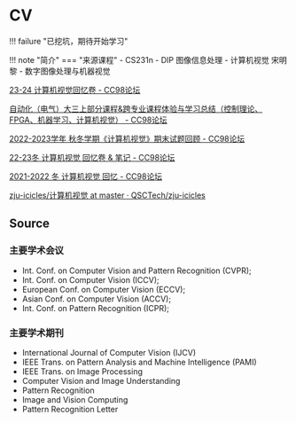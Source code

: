 # CV

!!! failure "已挖坑，期待开始学习"


!!! note "简介"
    === "来源课程"
        - CS231n
        - DIP 图像信息处理
        - 计算机视觉 宋明黎
        - 数字图像处理与机器视觉


[23-24 计算机视觉回忆卷 - CC98论坛](https://www.cc98.org/topic/5803726)

[自动化（电气）大三上部分课程&跨专业课程体验与学习总结（控制理论、FPGA、机器学习、计算机视觉） - CC98论坛](https://www.cc98.org/topic/5809775)


[2022-2023学年 秋冬学期《计算机视觉》期末试题回顾 - CC98论坛](https://www.cc98.org/topic/5508389)

[22-23冬 计算机视觉 回忆卷 & 笔记 - CC98论坛](https://www.cc98.org/topic/5507336)

[2021-2022 冬 计算机视觉 回忆 - CC98论坛](https://www.cc98.org/topic/5231792)

[zju-icicles/计算机视觉 at master · QSCTech/zju-icicles](https://github.com/QSCTech/zju-icicles/tree/master/%E8%AE%A1%E7%AE%97%E6%9C%BA%E8%A7%86%E8%A7%89)

## Source

### 主要学术会议
- Int. Conf. on Computer Vision and Pattern Recognition (CVPR); 
- Int. Conf. on Computer Vision (ICCV); 
- European Conf. on Computer Vision (ECCV); 
- Asian Conf. on Computer Vision (ACCV); 
- Int. Conf. on Pattern Recognition (ICPR); 

### 主要学术期刊
- International Journal of Computer Vision (IJCV) 
- IEEE Trans. on Pattern Analysis and Machine Intelligence (PAMI) 
- IEEE Trans. on Image Processing
- Computer Vision and Image Understanding
- Pattern Recognition 
- Image and Vision Computing
- Pattern Recognition Letter

